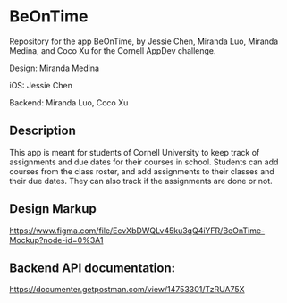 # BeOnTime
Repository for the app BeOnTime, by Jessie Chen, Miranda Luo, Miranda Medina, and Coco Xu for the Cornell AppDev challenge.

Design: Miranda Medina

iOS: Jessie Chen

Backend: Miranda Luo, Coco Xu

## Description
This app is meant for students of Cornell University to keep track of assignments and due dates for their courses in school. Students can add courses from the class roster, and add assignments to their classes and their due dates. They can also track if the assignments are done or not.

## Design Markup
https://www.figma.com/file/EcvXbDWQLv45ku3qQ4iYFR/BeOnTime-Mockup?node-id=0%3A1

## Backend API documentation:

https://documenter.getpostman.com/view/14753301/TzRUA75X
